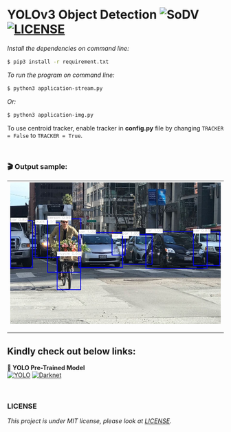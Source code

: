 # YOLOv3 Object Detection ![SoDV](https://img.shields.io/badge/Build-passing-green) [![LICENSE](https://img.shields.io/badge/license-MIT-blue)](https://github.com/afiqharith/ObjectDetection-YOLOv3/blob/master/LICENSE)

_Install the dependencies on command line:_

```sh
$ pip3 install -r requirement.txt
```

_To run the program on command line:_

```sh
$ python3 application-stream.py
```

_Or:_

```sh
$ python3 application-img.py
```

To use centroid tracker, enable tracker in **config.py** file by changing `TRACKER = False` to `TRACKER = True`.

</br>

### 🎬 Output sample:

| ![thumbnail](/images/output.jpeg) |
| --------------------------------- |


---

## Kindly check out below links:

**👀 YOLO Pre-Trained Model** </br>
[![YOLO](https://img.shields.io/badge/YOLO-Darknet-yellow)](https://pjreddie.com/darknet/yolo/) [![Darknet](https://img.shields.io/badge/Darknet-GitHub-lightgrey)](https://github.com/pjreddie/darknet.git)

</br>

### LICENSE

_This project is under MIT license, please look at [LICENSE](https://github.com/afiqharith/ObjectDetection-YOLOv3/blob/master/LICENSE)._
